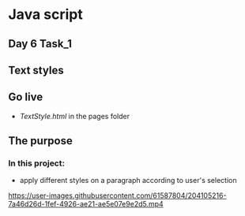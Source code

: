 # Java script 
## Day 6 Task_1
## Text styles

## Go live
- *TextStyle.html* in the pages folder

## The purpose
### In this project:
- apply different styles on a paragraph according to user's selection

https://user-images.githubusercontent.com/61587804/204105216-7a46d26d-1fef-4926-ae21-ae5e07e9e2d5.mp4

